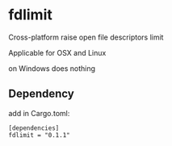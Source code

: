 # fdlimit
Cross-platform raise open file descriptors limit 

Applicable for OSX and Linux

on Windows does nothing

## Dependency

add in Cargo.toml: 
```
[dependencies]
fdlimit = "0.1.1"
```
